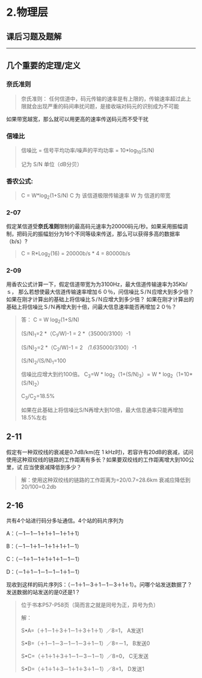 ﻿# 2.物理层

## 课后习题及题解

---
## 几个重要的定理/定义

### 奈氏准则
> 奈氏准则： 任何信道中，码元传输的速率是有上限的，传输速率超过此上限就会出现严重的码间串扰问题，是接收端对码元的识别成为不可能
> 
如果带宽越宽，那么就可以用更高的速率传送码元而不受干扰

### 信噪比


> 信噪比 = 信号平均功率/噪声的平均功率 =  10*log<sub>10</sub>(S/N)
> 
> 记为 S/N 单位（dB分贝）




### 香农公式:
> C = W*log<sub>2</sub>(1+S/N)
> C 为 该信道极限传输速率
> W 为 信道的带宽

### 2-07

假定某信道受**奈氏准则**限制的最高码元速率为20000码元/秒。如果采用振幅调制，把码元的振幅划分为16个不同等级来传送，那么可以获得多高的数据率（b/s）? 

> C = R*Log<sub>2</sub>(16) = 20000b/s * 4 = 80000b/s

### 2-09
用香农公式计算一下，假定信道带宽为为3100Hz，最大信道传输速率为35Kb/ｓ，
那么若想使最大信道传输速率增加６０％，问信噪比Ｓ/Ｎ应增大到多少倍？
如果在刚才计算出的基础上将信噪比Ｓ/Ｎ应增大到多少倍？
如果在刚才计算出的基础上将信噪比Ｓ/Ｎ再增大到十倍，问最大信息速率能否再增加２０％？  

> 答：
> C = W log<sub>2</sub>(1+S/N)  
>
> (S/N)<sub>1</sub>=2 *（C<sub>1</sub>/W)-1 = 2 *（35000/3100）-1
>
> (S/N)<sub>2</sub>=2 *（C<sub>2</sub>/W)-1 = 2 *（1.6*35000/3100）-1 
>
> (S/N)<sub>2</sub>/(S/N)<sub>1</sub>=100
>
> 信噪比应增大到约100倍。
> C<sub>3</sub>=W * log<sub>2</sub>（1+(S/N)<sub>3</sub>）= W * log<sub>2</sub>（1+10*(S/N)<sub>2</sub>）
>
> C<sub>3</sub>/C<sub>2</sub>=18.5%
>
> 如果在此基础上将信噪比S/N再增大到10倍，最大信息通率只能再增加18.5%左右 

## 2-11
假定有一种双绞线的衰减是0.7dB/km(在 1 kHz时)，若容许有20dB的衰减，试问使用这种双绞线的链路的工作距离有多长？如果要双绞线的工作距离增大到100公里，试 应当使衰减降低到多少？

> 解：使用这种双绞线的链路的工作距离为=20/0.7=28.6km   衰减应降低到20/100=0.2db 

## 2-16

共有4个站进行码分多址通信。4个站的码片序列为   

A：（－1－1－1＋1＋1－1＋1＋1）  

B：（－1－1＋1－1＋1＋1＋1－1）   

C：（－1＋1－1＋1＋1＋1－1－1）   

D：（－1＋1－1－1－1－1＋1－1）   

现收到这样的码片序列S：（－1＋1－3＋1－1－3＋1＋1）。问哪个站发送数据了？发送数据的站发送的是0还是1？  

>  
> 位于书本P57-P58页（简而言之就是同号为正，异号为负）
>
> 解：
>
> S•A=（＋1－1＋3＋1－1＋3＋1＋1）／8=1，   A发送1
>
> S•B=（＋1－1－3－1－1－3＋1－1）／8=－1， B发送0
> 
> S•C=（＋1＋1＋3＋1－1－3－1－1）／8=0，   C无发送
> 
> S•D=（＋1＋1＋3－1＋1＋3＋1－1）／8=1，   D发送1







